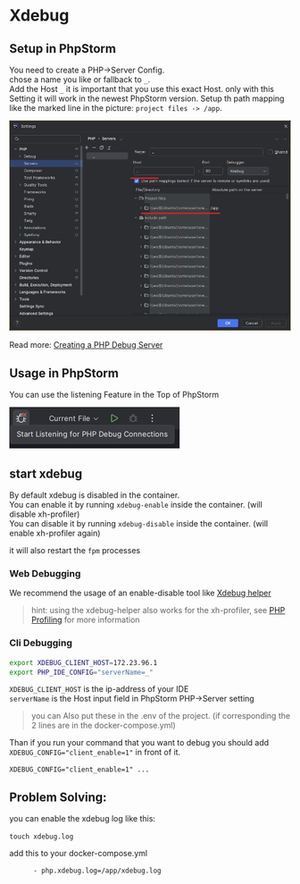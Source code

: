 # Xdebug

## Setup in PhpStorm

You need to create a PHP->Server Config.  
chose a name you like or fallback to `_`.  
Add the Host `_` it is important that you use this exact Host. only with this Setting it will work in the newest PhpStorm version.
Setup th path mapping like the marked line in the picture: `project files -> /app`.

![PhpStorm Settings Php Servers][xdebug-setup]

Read more: [Creating a PHP Debug Server](https://www.jetbrains.com/help/phpstorm/creating-a-php-debug-server-configuration.html)

## Usage in PhpStorm

You can use the listening Feature in the Top of PhpStorm

![Listen for Debugging Connections][xdebug-listen]

## start xdebug

By default xdebug is disabled in the container.  
You can enable it by running `xdebug-enable` inside the container. (will disable xh-profiler)  
You can disable it by running `xdebug-disable` inside the container. (will enable xh-profiler again)  

it will also restart the `fpm` processes

### Web Debugging

We recommend the usage of an enable-disable tool like [Xdebug helper](https://chrome.google.com/webstore/detail/debug-helper/eadndfjplgieldjbigjakmdgkmoaaaoc)  
> hint: using the xdebug-helper also works for the xh-profiler, see [PHP Profiling](profiling.md) for more information


### Cli Debugging

````bash
export XDEBUG_CLIENT_HOST=172.23.96.1
export PHP_IDE_CONFIG="serverName=_"
````

`XDEBUG_CLIENT_HOST` is the ip-address of your IDE  
`serverName` is the Host input field in PhpStorm PHP->Server setting

> you can Also put these in the .env of the project. (if corresponding the 2 lines are in the docker-compose.yml)

Than if you run your command that you want to debug you should add `XDEBUG_CONFIG="client_enable=1"` in front of it.
````
XDEBUG_CONFIG="client_enable=1" ...
````

## Problem Solving:

you can enable the xdebug log like this:

`touch xdebug.log`

add this to your docker-compose.yml
````
      - php.xdebug.log=/app/xdebug.log
````

[xdebug-setup]: ./images/xdebug-phpstorm-server-config.png
[xdebug-listen]: ./images/xdebug-listen.png